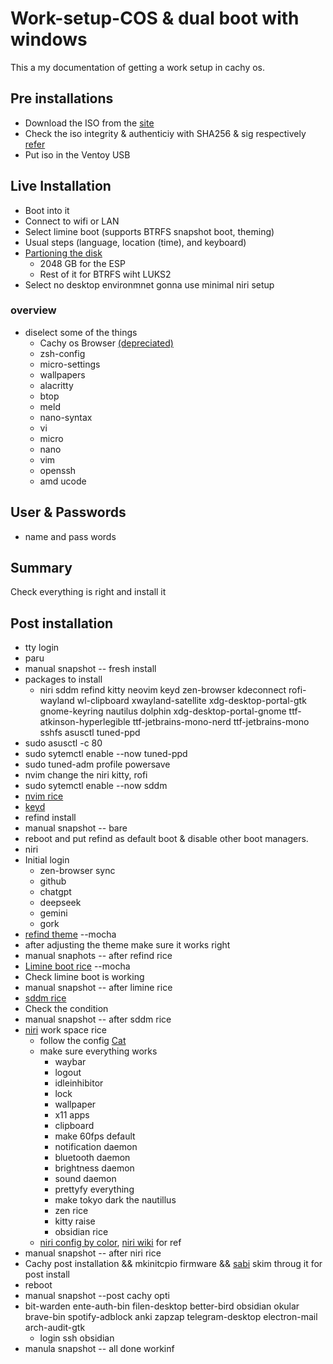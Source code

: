 # Work-setup-COS & dual boot with windows
This a my documentation of getting a work setup in cachy os.

## Pre installations
- Download the ISO from the [site](https://cachyos.org/) 
- Check the iso integrity & authenticiy with SHA256 & sig respectively [refer](https://wiki.cachyos.org/cachyos_basic/download/)
- Put iso in the Ventoy USB

## Live Installation
- Boot into it 
- Connect to wifi or LAN
- Select limine boot (supports BTRFS snapshot boot, theming)
- Usual steps (language, location (time), and keyboard)
- [Partioning the disk](https://wiki.cachyos.org/installation/installation_on_root/)
  - 2048 GB for the ESP
  - Rest of it for BTRFS wiht LUKS2
- Select no desktop environmnet gonna use minimal niri setup 

### overview 
- diselect some of the things 
  - Cachy os Browser [(depreciated)](https://www.reddit.com/r/cachyos/comments/1kg85v8/cachy_browser_is_now_deprecated/)
  - zsh-config
  - micro-settings
  - wallpapers
  - alacritty
  - btop
  - meld
  - nano-syntax
  - vi
  - micro
  - nano
  - vim
  - openssh
  - amd ucode

## User & Passwords
- name and pass words

## Summary
Check everything is right and install it

## Post installation
- tty login
- paru
- manual snapshot -- fresh install
- packages to install
  - niri sddm refind kitty neovim keyd zen-browser kdeconnect rofi-wayland wl-clipboard xwayland-satellite xdg-desktop-portal-gtk gnome-keyring nautilus dolphin xdg-desktop-portal-gnome ttf-atkinson-hyperlegible ttf-jetbrains-mono-nerd ttf-jetbrains-mono sshfs asusctl tuned-ppd
- sudo asusctl -c 80
- sudo sytemctl enable --now tuned-ppd
- sudo tuned-adm profile powersave
- nvim change the niri kitty, rofi
- sudo sytemctl enable --now sddm
- [nvim rice](https://nvchad.com/docs/quickstart/install/)
- [keyd](https://github.com/rvaiya/keyd)
- refind install
- manual snapshot -- bare 
- reboot and put refind as default boot & disable other boot managers.
- niri
- Initial login
  - zen-browser sync
  - github
  - chatgpt
  - deepseek
  - gemini
  - gork
- [refind theme](https://github.com/catppuccin/refind) --mocha
- after adjusting the theme make sure it works right
- manual snaphots -- after refind rice
- [Limine boot rice](https://github.com/catppuccin/limine) --mocha
- Check limine boot is working
- manual snapshot -- after limine rice
- [sddm rice](https://github.com/stepanzubkov/where-is-my-sddm-theme)
- Check the condition
- manual snapshot -- after sddm rice
- [niri](https://github.com/YaLTeR/niri) work space rice
  - follow the config [Cat](https://github.com/sansroot/hypr-dots/tree/sapphire)
  - make sure everything works
    - waybar
    - logout
    - idleinhibitor
    - lock
    - wallpaper
    - x11 apps
    - clipboard
    - make 60fps default
    - notification daemon
    - bluetooth daemon
    - brightness daemon
    - sound daemon
    - prettyfy everything
    - make tokyo dark the nautillus
    - zen rice
    - kitty raise
    - obsidian rice
  - [niri config by color](https://github.com/sansroot/hypr-dots/tree/sapphire), [niri wiki](https://github.com/YaLTeR/niri/wiki/Getting-Started) for ref
- manual snapshot -- after niri rice
- Cachy post installation && mkinitcpio firmware && [sabi](https://github.com/sabi-31/My_Perfect_Arch-linux) skim throug it for post install
- reboot
- manual snapshot --post cachy opti
- bit-warden ente-auth-bin filen-desktop better-bird obsidian okular brave-bin spotify-adblock anki zapzap telegram-desktop electron-mail arch-audit-gtk
  - login ssh obsidian
- manula snapshot -- all done workinf
